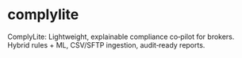 # complylite
ComplyLite: Lightweight, explainable compliance co‑pilot for brokers. Hybrid rules + ML, CSV/SFTP ingestion, audit‑ready reports.

